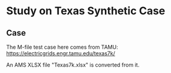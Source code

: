 # Study on Texas Synthetic Case

## Case

The M-file test case here comes from TAMU: <https://electricgrids.engr.tamu.edu/texas7k/>

An AMS XLSX file "Texas7k.xlsx" is converted from it.

